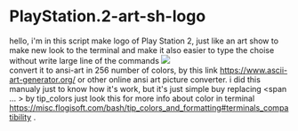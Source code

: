 # PlayStation.2-art-sh-logo
hello, i'm in this script make logo of Play Station 2, just like an art show to make new look to the terminal and make it also easier to type the choise without write large line of the commands 
<img src="https://yt3.ggpht.com/JFpxNCosZTnrOh6phWoCShMywkRvWT_OZ0hx7Sx2rBv-V-T0TgoPS5-3A0nOqhPoryFSfBRf6A=s900-c-k-c0x00ffffff-no-rj"/></br>
convert it to ansi-art in 256 number of colors, by this link https://www.ascii-art-generator.org/ or other online ansi art picture converter.
i did this manualy just to know how it's work, but it's just simple buy replacing &lt;span ... &gt; by tip_colors just look this for more info about color in terminal https://misc.flogisoft.com/bash/tip_colors_and_formatting#terminals_compatibility .
